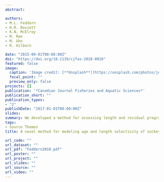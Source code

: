 ```yaml
---
abstract:

authors:
- M.L. Feddern
- H.R. Bassett
- K.N. McElroy
- M. Ree
- M. Gho
- R. Hilborn

date: "2015-09-01T00:00:00Z"
doi: "https://doi.org/10.1139/cjfas-2018-0018"
featured: false
image:
  caption: 'Image credit: [**Unsplash**](https://unsplash.com/photos/jdD8gXaTZsc)'
  focal_point: ""
  preview_only: false
projects: []
publication: '*Canadian Journal Fisheries and Aquatic Sciences*'
publication_short: ""
publication_types:
- "2"
publishDate: "2017-01-01T00:00:00Z"
slides: 
summary: We developed a method for assessing length and residual program selectivity for Port Moller test fishery.
tags:
- Source Themes
title: A novel method for modeling age and length selectivity of sockeye salmon as applied to the Bristol Bay Port Moller test fishery

url_code: ""
url_dataset: ""
url_pdf: "Feddern2018.pdf"
url_poster: ""
url_project: ""
url_slides: ""
url_source: ""
url_video: ""
---
```

